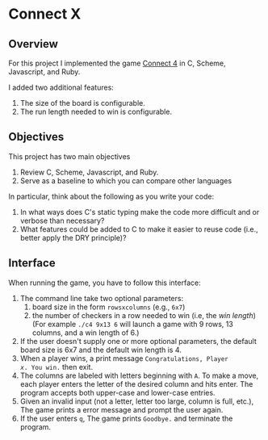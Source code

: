 # Connect X



## Overview

For this project I implemented the game [Connect 4](https://kevinshannon.dev/connect4) in C, Scheme, Javascript, and Ruby. 

I added two additional features:
1. The size of the board is configurable.
2. The run length needed to win is configurable.


## Objectives

This project has two main objectives
1. Review C, Scheme, Javascript, and Ruby.
2. Serve as a baseline to which you can compare other languages

In particular, think about the following as you write your code:
1. In what ways does C's static typing make the code more difficult and or verbose than necessary?
2. What features could be added to C to make it easier to reuse code (i.e., better apply the DRY principle)?


## Interface

When running the game, you have to follow this interface:
1. The command line take two optional parameters:
   1. board size in the form `rowsxcolumns` (e.g., `6x7`)
   2. the number of checkers in a row needed to win (i.e, the _win length_)
   (For example `./c4 9x13 6` will launch a game with 9 rows, 13 columns, and a win length of 6.)
2. If the user doesn't supply one or more optional parameters, the default board size is 6x7 and the default win length is 4.
3. When a player wins, a print message <code>Congratulations, Player <em>x</em>. You win.</code> then exit.
4. The columns are labeled with letters beginning with `A`.  To make a move, each player enters the letter of the desired column and hits enter. The program accepts both upper-case and lower-case entries.
5. Given an invalid input (not a letter, letter too large, column is full, etc.), The game prints a error message and prompt the user again.
6. If the user enters `q`, The game prints `Goodbye.` and terminate the program.
